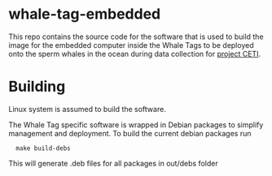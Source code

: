 # whale-tag-embedded

This repo contains the source code for the software
that is used to build the image for the embedded computer
inside the Whale Tags to be deployed onto the sperm whales
in the ocean during data collection for [project CETI](https://www.projectceti.org/).

# Building

Linux system is assumed to build the software.

The Whale Tag specific software is wrapped in Debian packages
to simplify management and deployment. To build the current 
debian packages run

```
  make build-debs
```

This will generate .deb files for all packages in out/debs folder